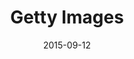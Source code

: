 ---
layout: site
title: "Getty Images"
date: 2015-09-12
categories: [news-weather]
version: 1.4.1
major: 1
minor: 4
patch: 1
slug: getty
link: http://www.gettyimages.com/
submitter: lpolepeddi
permalink: /sites/:slug
---